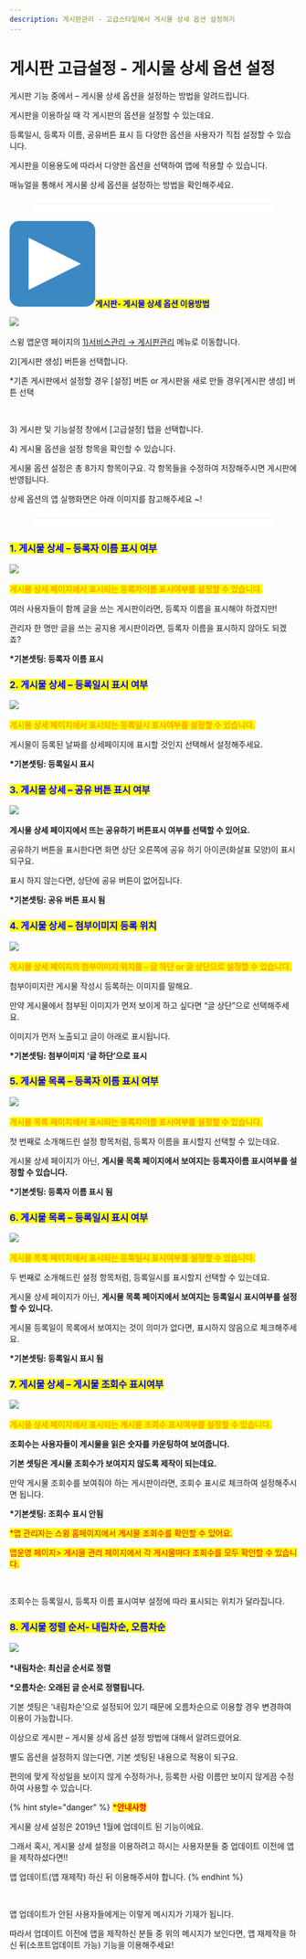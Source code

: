 ```yaml
---
description: 게시판관리 - 고급스타일에서 게시물 상세 옵션 설정하기
---
```


# 게시판 고급설정 - 게시물 상세 옵션 설정

게시판 기능 중에서 – 게시물 상세 옵션을 설정하는 방법을 알려드립니다.&#x20;

게시판을 이용하실 때 각 게시판의 옵션을 설정할 수 있는데요.

등록일시, 등록자 이름, 공유버튼 표시 등 다양한 옵션을 사용자가 직접 설정할 수 있습니다.

게시판을 이용용도에 따라서 다양한 옵션을 선택하여 앱에 적용할 수 있습니다.

매뉴얼을 통해서 게시물 상세 옵션을 설정하는 방법을 확인해주세요.

<figure><img src="../../../.gitbook/assets/구분선 (1).PNG" alt=""><figcaption></figcaption></figure>

&#x20;<img src="../../../.gitbook/assets/image (9).png" alt="" data-size="line"><mark style="color:blue;">**게시판- 게시물 상세 옵션 이용방법**</mark>

![](https://wp.swing2app.co.kr/wp-content/uploads/2019/01/%EA%B2%8C%EC%8B%9C%EB%AC%BC%EA%B3%A0%EA%B8%89%EC%84%A4%EC%A0%95%EC%98%B5%EC%85%98NEW1.png)

스윙 앱운영 페이지의  [1)서비스관리 → 게시판관리](http://www.swing2app.co.kr/view/board\_edit) 메뉴로 이동합니다.

2\)\[게시판 생성] 버튼을 선택합니다.&#x20;

\*기존 게시판에서 설정할 경우 \[설정] 버튼 or 게시판을 새로 만들 경우\[게시판 생성] 버튼 선택



<div align="left">

<img src="https://wp.swing2app.co.kr/wp-content/uploads/2019/01/%EA%B2%8C%EC%8B%9C%EB%AC%BC%EC%98%B5%EC%85%98-%EC%97%85%EB%8E%831.png" alt="">

</div>

3\) 게시판 및 기능설정 창에서 \[고급설정] 탭을 선택합니다.

4\) 게시물  옵션을 설정 항목을 확인할 수 있습니다.&#x20;



게시물 옵션 설정은 총 8가지 항목이구요. 각 항목들을 수정하여 저장해주시면 게시판에 반영됩니다.&#x20;

상세 옵션의 앱 실행화면은 아래 이미지를 참고해주세요 \~!

<figure><img src="../../../.gitbook/assets/구분선 (1).PNG" alt=""><figcaption></figcaption></figure>

### <mark style="color:blue;">**1. 게시물 상세 – 등록자 이름 표시 여부**</mark>

![](https://wp.swing2app.co.kr/wp-content/uploads/2019/01/%EA%B2%8C%EC%8B%9C%EB%AC%BC%EC%83%81%EC%84%B8-%EB%93%B1%EB%A1%9D%EC%9E%90%EC%9D%B4%EB%A6%84.png)

<mark style="color:orange;">**게시물 상세 페이지에서 표시되는 등록자이름 표시여부를 설정할 수 있습니다.**</mark>

여러 사용자들이 함께 글을 쓰는 게시판이라면, 등록자 이름을 표시해야 하겠지만!

관리자 한 명만 글을 쓰는 공지용 게시판이라면, 등록자 이름을 표시하지 않아도 되겠죠?

**\*기본셋팅: 등록자 이름 표시**



### <mark style="color:blue;">**2. 게시물 상세 – 등록일시 표시 여부**</mark>

![](https://wp.swing2app.co.kr/wp-content/uploads/2019/01/%EA%B2%8C%EC%8B%9C%EB%AC%BC-%EB%93%B1%EB%A1%9D%EC%9D%BC%EC%8B%9C.png)

<mark style="color:orange;">**게시물 상세 페이지에서 표시되는 등록일시 표시여부를 설정할 수 있습니다.**</mark>

게시물이 등록된 날짜를 상세페이지에 표시할 것인지 선택해서 설정해주세요.

**\*기본셋팅: 등록일시 표시**



### <mark style="color:blue;">**3. 게시물 상세 – 공유 버튼 표시 여부**</mark>

![](https://wp.swing2app.co.kr/wp-content/uploads/2019/01/%EA%B2%8C%EC%8B%9C%EB%AC%BC-%EA%B3%B5%EC%9C%A0%ED%91%9C%EC%8B%9C.png)

**게시물 상세 페이지에서 뜨는 공유하기 버튼표시 여부를 선택할 수 있어요.**

공유하기 버튼을 표시한다면 화면 상단 오른쪽에 공유 하기 아이콘(화살표 모양)이 표시되구요.

표시 하지 않는다면, 상단에 공유 버튼이 없어집니다.

**\*기본셋팅: 공유 버튼 표시 됨**



### <mark style="color:blue;">**4. 게시물 상세 – 첨부이미지 등록 위치**</mark>

![](https://wp.swing2app.co.kr/wp-content/uploads/2019/01/%EA%B2%8C%EC%8B%9C%EB%AC%BC-%EC%B2%A8%EB%B6%80%EC%9D%B4%EB%AF%B8%EC%A7%80.png)

<mark style="color:orange;">**게시물 상세 페이지의 첨부이미지 위치를 – 글 하단 or 글 상단으로 설정할 수 있습니다.**</mark>

첨부이미지란 게시물 작성시 등록하는 이미지를 말해요.

만약 게시물에서 첨부된 이미지가 먼저 보이게 하고 싶다면 “글 상단”으로 선택해주세요.

이미지가 먼저 노출되고 글이 아래로 표시됩니다.

**\*기본셋팅: 첨부이미지 ‘글 하단’으로 표시**



### <mark style="color:blue;">**5. 게시물 목록 – 등록자 이름 표시 여부**</mark>

![](https://wp.swing2app.co.kr/wp-content/uploads/2019/01/%EA%B2%8C%EC%8B%9C%EB%AC%BC-%EB%93%B1%EB%A1%9D%EC%9E%90%EC%9D%B4%EB%A6%84.png)

<mark style="color:orange;">**게시물 목록 페이지에서 표시되는 등록자이름 표시여부를 설정할 수 있습니다.**</mark>

첫 번째로 소개해드린 설정 항목처럼, 등록자 이름을 표시할지 선택할 수 있는데요.

게시물 상세 페이지가 아닌, **게시물 목록 페이지에서 보여지는 등록자이름 표시여부를 설정할 수 있습니다.**

**\*기본셋팅: 등록자 이름 표시 됨**



### <mark style="color:blue;">**6. 게시물 목록 – 등록일시 표시 여부**</mark>

![](https://wp.swing2app.co.kr/wp-content/uploads/2019/01/%EA%B2%8C%EC%8B%9C%EB%AC%BC%EB%AA%A9%EB%A1%9D-%EB%93%B1%EB%A1%9D%EC%9D%BC%EC%8B%9C.png)

<mark style="color:orange;">**게시물 목록 페이지에서 표시되는 등록일시 표시여부를 설정할 수 있습니다.**</mark>

두 번째로 소개해드린 설정 항목처럼, 등록일시를 표시할지 선택할 수 있는데요.

게시물 상세 페이지가 아닌, **게시물 목록 페이지에서 보여지는 등록일시 표시여부를 설정할 수 있니다.**

게시물 등록일이 목록에서 보여지는 것이 의미가 없다면, 표시하지 않음으로 체크해주세요.

**\*기본셋팅: 등록일시 표시 됨**



### <mark style="color:blue;">**7. 게시물 상세 – 게시물 조회수 표시여부**</mark>

![](https://wp.swing2app.co.kr/wp-content/uploads/2019/01/%EA%B2%8C%EC%8B%9C%EB%AC%BC-%EC%A1%B0%ED%9A%8C%EC%88%98-%ED%91%9C%EC%8B%9C%EC%97%AC%EB%B6%80.png)

<mark style="color:orange;">**게시물 상세 페이지에서 표시되는 게시물 조회수 표시여부를 설정할 수 있습니다.**</mark>

**조회수는 사용자들이 게시물을 읽은 숫자를 카운팅하여 보여줍니다.**

**기본 셋팅은 게시물 조회수가 보여지지 않도록 제작이 되는데요.**

만약 게시물 조회수를 보여줘야 하는 게시판이라면, 조회수 표시로 체크하여 설정해주시면 됩니다.

**\*기본셋팅: 조회수 표시 안됨**

<mark style="color:red;">\*앱 관리자는 스윙 홈페이지에서 게시물 조회수를 확인할 수 있어요.</mark>

<mark style="color:red;">앱운영 페이지> 게시물 관리 페이지에서 각 게시물마다 조회수를 모두 확인할 수 있습니다.</mark>



<div align="left">

<img src="https://wp.swing2app.co.kr/wp-content/uploads/2019/01/%EA%B2%8C%EC%8B%9C%EB%AC%BC-%EC%A1%B0%ED%9A%8C%EC%88%98-%ED%91%9C%EC%8B%9C%EC%97%AC%EB%B6%802.png" alt="">

</div>

조회수는 등록일시, 등록자 이름 표시여부 설정에 따라 표시되는 위치가 달라집니다.



### <mark style="color:blue;">**8. 게시물 정렬 순서- 내림차순, 오름차순**</mark>

![](https://wp.swing2app.co.kr/wp-content/uploads/2019/01/%EA%B2%8C%EC%8B%9C%EB%AC%BC%EC%98%B5%EC%85%98-%EC%97%85%EB%8E%832.png)

**\*내림차순: 최신글 순서로 정렬**

**\*오름차순: 오래된 글 순서로 정렬됩니다.**

기본 셋팅은 ‘내림차순’으로 설정되어 있기 때문에 오름차순으로 이용할 경우 변경하여 이용이 가능합니다.&#x20;



이상으로 게시판 – 게시물 상세 옵션 설정 방법에 대해서 알려드렸어요.

별도 옵션을 설정하지 않는다면, 기본 셋팅된 내용으로 적용이 되구요.

편의에 맞게 작성일을 보이지 않게 수정하거나, 등록한 사람 이름만 보이지 않게끔 수정하여 사용할 수 있습니다.



{% hint style="danger" %}
<mark style="color:red;">**\*안내사항**</mark>

게시물 상세 설정은 2019년 1월에 업데이트 된 기능이에요.

그래서 혹시, 게시물 상세 설정을 이용하려고 하시는 사용자분들 중 업데이트 이전에 앱을 제작하셨다면!!

앱 업데이트(앱 재제작) 하신 뒤 이용해주셔야 합니다.
{% endhint %}

<div align="left">

<img src="https://wp.swing2app.co.kr/wp-content/uploads/2019/01/%EC%9D%B4%EB%AF%B8%EC%A7%80-4.png" alt="">

</div>

앱 업데이트가 안된 사용자들에게는 이렇게 메시지가 기재가 됩니다.

따라서 업데이트 이전에 앱을 제작하신 분들 중 위의 메시지가 보인다면, 앱 재제작을 하신 뒤(소프트업데이트 가능) 기능을 이용해주세요!

